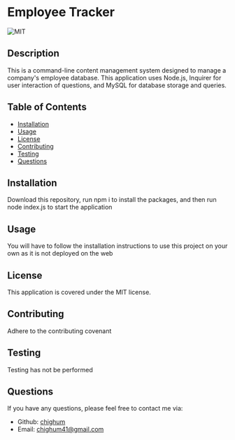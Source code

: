 # Employee Tracker

![MIT](https://img.shields.io/badge/license-MIT-blue)

## Description

This is a command-line content management system designed to manage a company's employee database. This application uses Node.js, Inquirer for user interaction of questions, and MySQL for database storage and queries.

## Table of Contents

- [Installation](#installation)
- [Usage](#usage)
- [License](#license)
- [Contributing](#contributing)
- [Testing](#testing)
- [Questions](#questions)

## Installation

Download this repository, run npm i to install the packages, and then run node index.js to start the application

## Usage

You will have to follow the installation instructions to use this project on your own as it is not deployed on the web

## License

This application is covered under the MIT license.

## Contributing

Adhere to the contributing covenant

## Testing

Testing has not be performed

## Questions

If you have any questions, please feel free to contact me via:

- Github: [chighum](https://github.com/chighum)
- Email: [chighum41@gmail.com](mailto:chighum41@gmail.com)
